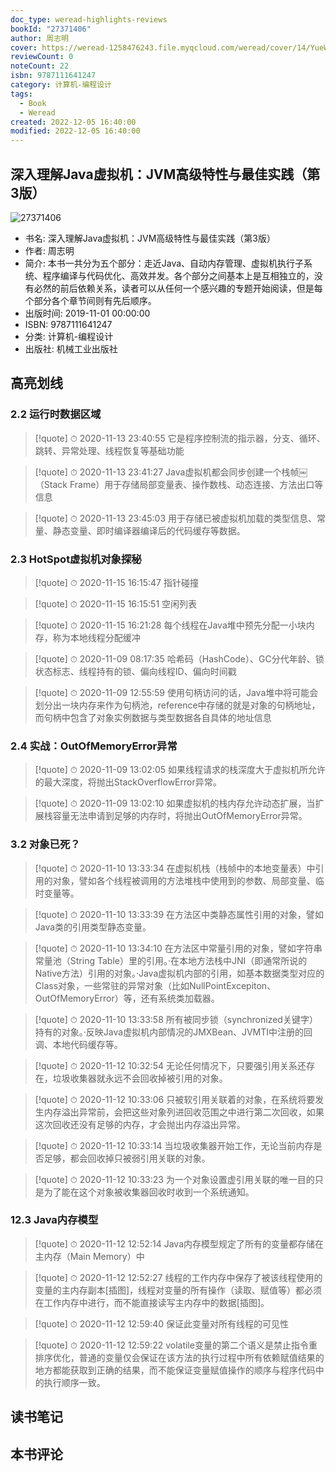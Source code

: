 ```yaml
---
doc_type: weread-highlights-reviews
bookId: "27371406"
author: 周志明
cover: https://weread-1258476243.file.myqcloud.com/weread/cover/14/YueWen_27371406/t7_YueWen_27371406.jpg
reviewCount: 0
noteCount: 22
isbn: 9787111641247
category: 计算机-编程设计
tags:
  - Book
  - Weread
created: 2022-12-05 16:40:00
modified: 2022-12-05 16:40:00
---
```


## 深入理解Java虚拟机：JVM高级特性与最佳实践（第3版）

![27371406](https://weread-1258476243.file.myqcloud.com/weread/cover/14/YueWen_27371406/t7_YueWen_27371406.jpg)
- 书名: 深入理解Java虚拟机：JVM高级特性与最佳实践（第3版）
- 作者: 周志明
- 简介: 本书一共分为五个部分：走近Java、自动内存管理、虚拟机执行子系统、程序编译与代码优化、高效并发。各个部分之间基本上是互相独立的，没有必然的前后依赖关系，读者可以从任何一个感兴趣的专题开始阅读，但是每个部分各个章节间则有先后顺序。
- 出版时间: 2019-11-01 00:00:00
- ISBN: 9787111641247
- 分类: 计算机-编程设计
- 出版社: 机械工业出版社

## 高亮划线

### 2.2 运行时数据区域


> [!quote] ⏱ 2020-11-13 23:40:55
> 它是程序控制流的指示器，分支、循环、跳转、异常处理、线程恢复等基础功能
 


> [!quote] ⏱ 2020-11-13 23:41:27
> Java虚拟机都会同步创建一个栈帧￼（Stack Frame）用于存储局部变量表、操作数栈、动态连接、方法出口等信息
 


> [!quote] ⏱ 2020-11-13 23:45:03
> 用于存储已被虚拟机加载的类型信息、常量、静态变量、即时编译器编译后的代码缓存等数据。
 


### 2.3 HotSpot虚拟机对象探秘


> [!quote] ⏱ 2020-11-15 16:15:47
> 指针碰撞
 


> [!quote] ⏱ 2020-11-15 16:15:51
> 空闲列表
 


> [!quote] ⏱ 2020-11-15 16:21:28
> 每个线程在Java堆中预先分配一小块内存，称为本地线程分配缓冲
 


> [!quote] ⏱ 2020-11-09 08:17:35
> 哈希码（HashCode）、GC分代年龄、锁状态标志、线程持有的锁、偏向线程ID、偏向时间戳
 


> [!quote] ⏱ 2020-11-09 12:55:59
> 使用句柄访问的话，Java堆中将可能会划分出一块内存来作为句柄池，reference中存储的就是对象的句柄地址，而句柄中包含了对象实例数据与类型数据各自具体的地址信息
 


### 2.4 实战：OutOfMemoryError异常


> [!quote] ⏱ 2020-11-09 13:02:05
> 如果线程请求的栈深度大于虚拟机所允许的最大深度，将抛出StackOverflowError异常。
 


> [!quote] ⏱ 2020-11-09 13:02:10
> 如果虚拟机的栈内存允许动态扩展，当扩展栈容量无法申请到足够的内存时，将抛出OutOfMemoryError异常。
 


### 3.2 对象已死？


> [!quote] ⏱ 2020-11-10 13:33:34
> 在虚拟机栈（栈帧中的本地变量表）中引用的对象，譬如各个线程被调用的方法堆栈中使用到的参数、局部变量、临时变量等。
 


> [!quote] ⏱ 2020-11-10 13:33:39
> 在方法区中类静态属性引用的对象，譬如Java类的引用类型静态变量。
 


> [!quote] ⏱ 2020-11-10 13:34:10
> 在方法区中常量引用的对象，譬如字符串常量池（String Table）里的引用。·在本地方法栈中JNI（即通常所说的Native方法）引用的对象。·Java虚拟机内部的引用，如基本数据类型对应的Class对象，一些常驻的异常对象（比如NullPointExcepiton、OutOfMemoryError）等，还有系统类加载器。
 


> [!quote] ⏱ 2020-11-10 13:33:58
> 所有被同步锁（synchronized关键字）持有的对象。·反映Java虚拟机内部情况的JMXBean、JVMTI中注册的回调、本地代码缓存等。
 


> [!quote] ⏱ 2020-11-12 10:32:54
> 无论任何情况下，只要强引用关系还存在，垃圾收集器就永远不会回收掉被引用的对象。
 


> [!quote] ⏱ 2020-11-12 10:33:06
> 只被软引用关联着的对象，在系统将要发生内存溢出异常前，会把这些对象列进回收范围之中进行第二次回收，如果这次回收还没有足够的内存，才会抛出内存溢出异常。
 


> [!quote] ⏱ 2020-11-12 10:33:14
> 当垃圾收集器开始工作，无论当前内存是否足够，都会回收掉只被弱引用关联的对象。
 


> [!quote] ⏱ 2020-11-12 10:33:23
> 为一个对象设置虚引用关联的唯一目的只是为了能在这个对象被收集器回收时收到一个系统通知。
 


### 12.3 Java内存模型


> [!quote] ⏱ 2020-11-12 12:52:14
> Java内存模型规定了所有的变量都存储在主内存（Main Memory）中
 


> [!quote] ⏱ 2020-11-12 12:52:27
> 线程的工作内存中保存了被该线程使用的变量的主内存副本[插图]，线程对变量的所有操作（读取、赋值等）都必须在工作内存中进行，而不能直接读写主内存中的数据[插图]。
 


> [!quote] ⏱ 2020-11-12 12:59:40
> 保证此变量对所有线程的可见性
 


> [!quote] ⏱ 2020-11-12 12:59:22
> volatile变量的第二个语义是禁止指令重排序优化，普通的变量仅会保证在该方法的执行过程中所有依赖赋值结果的地方都能获取到正确的结果，而不能保证变量赋值操作的顺序与程序代码中的执行顺序一致。
 



## 读书笔记


## 本书评论

